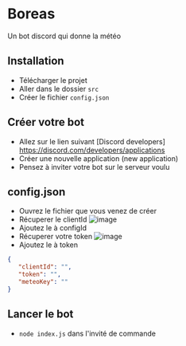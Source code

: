 # Boreas
 Un bot discord qui donne la météo
 
 ## Installation 
 - Télécharger le projet 
 - Aller dans le dossier ```src```
 - Créer le fichier ```config.json```

## Créer votre bot 

- Allez sur le lien suivant [Discord developers] https://discord.com/developers/applications
- Créer une nouvelle application (new application) 
- Pensez à inviter votre bot sur le serveur voulu

## config.json

- Ouvrez le fichier que vous venez de créer 
- Récuperer le clientId 
![image](https://user-images.githubusercontent.com/83158666/194072353-ba2595eb-c23a-482a-b7ca-eb89b428a9e9.png)
- Ajoutez le à configId
- Récuperer votre token 
![image](https://user-images.githubusercontent.com/83158666/194072826-2ae0b310-9af9-438b-bc7e-f99f0730f79a.png)
- Ajoutez le à token

 ```json
 {
    "clientId": "",
    "token": "",
    "meteoKey": ""
}
```

## Lancer le bot

- ```node index.js``` dans l'invité de commande
